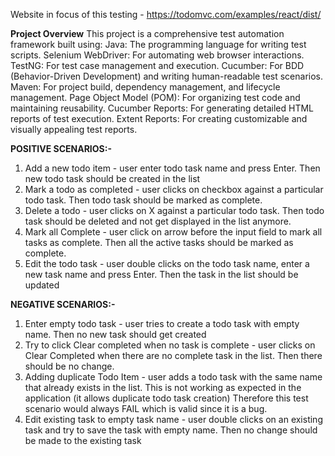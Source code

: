 Website in focus of this testing - https://todomvc.com/examples/react/dist/

**Project Overview**
This project is a comprehensive test automation framework built using:
    Java: The programming language for writing test scripts.
    Selenium WebDriver: For automating web browser interactions.
    TestNG: For test case management and execution.
    Cucumber: For BDD (Behavior-Driven Development) and writing human-readable test scenarios.
    Maven: For project build, dependency management, and lifecycle management.
    Page Object Model (POM): For organizing test code and maintaining reusability.
    Cucumber Reports: For generating detailed HTML reports of test execution.
    Extent Reports: For creating customizable and visually appealing test reports.


**POSITIVE SCENARIOS:-**
1. Add a new todo item - user enter todo task name and press Enter. Then new todo task should be created in the list
2. Mark a todo as completed - user clicks on checkbox against a particular todo task. Then todo task should be marked as complete.
3. Delete a todo - user clicks on X against a particular todo task. Then todo task should be deleted and not get displayed in the list anymore.
4. Mark all Complete - user click on arrow before the input field to mark all tasks as complete. Then all the active tasks should be marked as complete.
5. Edit the todo task - user double clicks on the todo task name, enter a new task name and press Enter. Then the task in the list should be updated

**NEGATIVE SCENARIOS:-**
1. Enter empty todo task - user tries to create a todo task with empty name. Then no new task should get created
2. Try to click Clear completed when no task is complete - user clicks on Clear Completed when there are no complete task in the list. Then there should be no change.
3. Adding duplicate Todo Item - user adds a todo task with the same name that already exists in the list.
   This is not working as expected in the application (it allows duplicate todo task creation) Therefore this test scenario would always FAIL which is valid since it is a bug.
5. Edit existing task to empty task name - user double clicks on an existing task and try to save the task with empty name. Then no change should be made to the existing task
